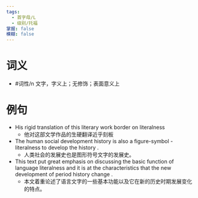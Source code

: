 ```yaml
---
tags:
  - 首字母/L
  - 级别/托福
掌握: false
模糊: false
---
```

# 词义
- #词性/n  文字，字义上；无修饰；表面意义上
# 例句
- His rigid translation of this literary work border on literalness
	- 他对这部文学作品的生硬翻译近乎刻板
- The human social development history is also a figure-symbol - literalness to develop the history .
	- 人类社会的发展史也是图形符号文字的发展史。
- This text put great emphasis on discussing the basic function of language literalness and it is at the characteristics that the new development of period history change .
	- 本文着重论述了语言文字的一些基本功能以及它在新的历史时期发展变化的特点。
